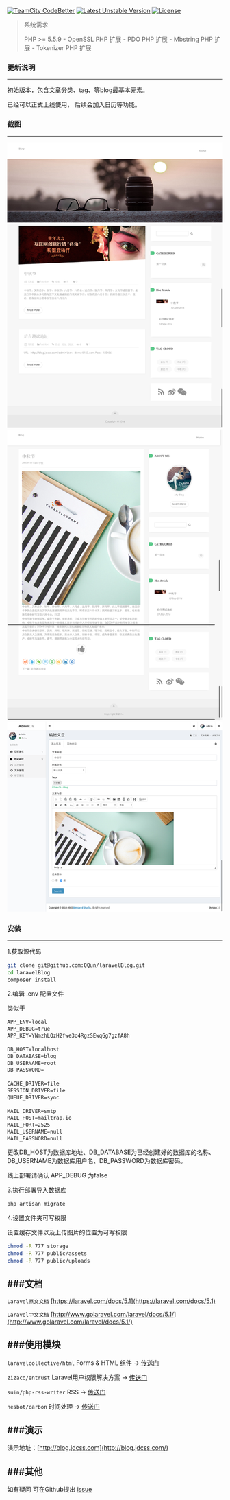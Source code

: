[![TeamCity CodeBetter](https://img.shields.io/teamcity/codebetter/bt428.svg?maxAge=2592000)](https://github.com/QQun/laravelBlog)
[![Latest Unstable Version](https://poser.pugx.org/laravel/laravel/v/unstable)](https://github.com/QQun/laravelBlog)
[![License](https://poser.pugx.org/laravel/laravel/license)](https://github.com/QQun/laravelBlog)


> 系统需求
>
> PHP >= 5.5.9 - OpenSSL PHP 扩展 - PDO PHP 扩展 - Mbstring PHP 扩展 - Tokenizer PHP 扩展


### 更新说明
---
初始版本，包含文章分类、tag、等blog最基本元素。

已经可以正式上线使用， 后续会加入日历等功能。




### 截图
---
![image](https://raw.githubusercontent.com/QQun/assets/master/laravel/blog/index.png)
![image](https://raw.githubusercontent.com/QQun/assets/master/laravel/blog/post.png)
![image](https://raw.githubusercontent.com/QQun/assets/master/laravel/blog/admin.png)


### 安装
---
1.获取源代码


```Bash
git clone git@github.com:QQun/laravelBlog.git
cd laravelBlog
composer install
```
2.编辑 .env  配置文件

类似于

```
APP_ENV=local
APP_DEBUG=true
APP_KEY=YNmzhLQzH2fwe3o4RgzSEwqGg7gzfA8h

DB_HOST=localhost
DB_DATABASE=blog
DB_USERNAME=root
DB_PASSWORD=

CACHE_DRIVER=file
SESSION_DRIVER=file
QUEUE_DRIVER=sync

MAIL_DRIVER=smtp
MAIL_HOST=mailtrap.io
MAIL_PORT=2525
MAIL_USERNAME=null
MAIL_PASSWORD=null
```
更改DB\_HOST为数据库地址、DB\_DATABASE为已经创建好的数据库的名称、DB\_USERNAME为数据库用户名、DB\_PASSWORD为数据库密码。

线上部署请确认 APP\_DEBUG 为false

3.执行部署导入数据库

```Bash
php artisan migrate
```
4.设置文件夹可写权限

设置缓存文件以及上传图片的位置为可写权限

```Bash
chmod -R 777 storage
chmod -R 777 public/assets
chmod -R 777 public/uploads
```

###文档
---
`Laravel原文文档` [https://laravel.com/docs/5.1](https://laravel.com/docs/5.1)

`Laravel中文文档` [http://www.golaravel.com/laravel/docs/5.1/](http://www.golaravel.com/laravel/docs/5.1/)


###使用模块
---
`laravelcollective/html` Forms & HTML 组件 -> [传送门](https://github.com/LaravelCollective/html)

`zizaco/entrust` Laravel用户权限解决方案 -> [传送门](https://github.com/Zizaco/entrust)

`suin/php-rss-writer` RSS -> [传送门](https://github.com/suin/php-rss-writer)

`nesbot/carbon` 时间处理 -> [传送门](https://github.com/briannesbitt/Carbon)


###演示
---
演示地址：[http://blog.jdcss.com](http://blog.jdcss.com/)


###其他
---
如有疑问 可在Github提出 [issue](https://github.com/QQun/laravelBlog/issues/new)



